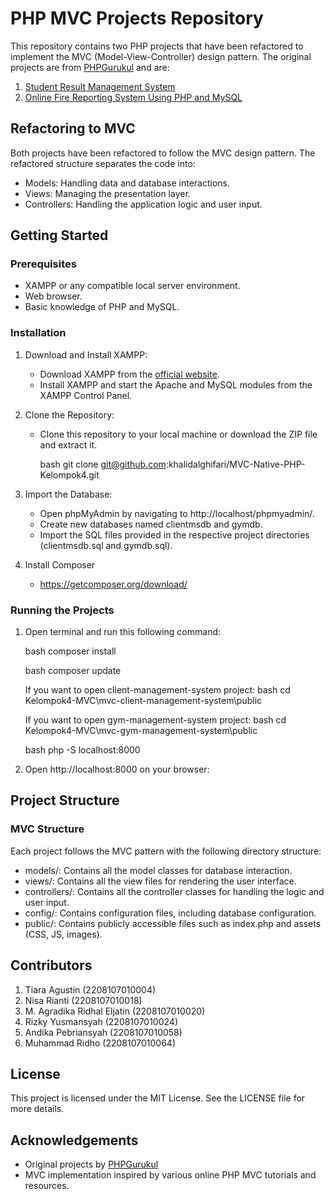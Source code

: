 # PHP MVC Projects Repository

This repository contains two PHP projects that have been refactored to implement the MVC (Model-View-Controller) design pattern. The original projects are from [PHPGurukul](https://phpgurukul.com/) and are:

1. [Student Result Management System](https://phpgurukul.com/student-result-management-system/)
2. [Online Fire Reporting System Using PHP and MySQL](https://phpgurukul.com/online-fire-reporting-system-using-php-and-mysql/)

 
## Refactoring to MVC

Both projects have been refactored to follow the MVC design pattern. The refactored structure separates the code into:

- Models: Handling data and database interactions.
- Views: Managing the presentation layer.
- Controllers: Handling the application logic and user input.

## Getting Started

### Prerequisites

- XAMPP or any compatible local server environment.
- Web browser.
- Basic knowledge of PHP and MySQL.

### Installation

1. Download and Install XAMPP:

   - Download XAMPP from the [official website](https://www.apachefriends.org/index.html).
   - Install XAMPP and start the Apache and MySQL modules from the XAMPP Control Panel.

2. Clone the Repository:

   - Clone this repository to your local machine or download the ZIP file and extract it.

     bash
     git clone git@github.com:khalidalghifari/MVC-Native-PHP-Kelompok4.git
     

3. Import the Database:

   - Open phpMyAdmin by navigating to http://localhost/phpmyadmin/.
   - Create new databases named clientmsdb and gymdb.
   - Import the SQL files provided in the respective project directories (clientmsdb.sql and gymdb.sql).

4. Install Composer
   - https://getcomposer.org/download/

### Running the Projects

1. Open terminal and run this following command:

   bash
   composer install
   

   bash
   composer update
   

   If you want to open client-management-system project:
   bash
   cd Kelompok4-MVC\mvc-client-management-system\public
   
   If you want to open gym-management-system project:
   bash
   cd Kelompok4-MVC\mvc-gym-management-system\public
   

   bash
   php -S localhost:8000
   

2. Open http://localhost:8000 on your browser:

## Project Structure

### MVC Structure

Each project follows the MVC pattern with the following directory structure:

- models/: Contains all the model classes for database interaction.
- views/: Contains all the view files for rendering the user interface.
- controllers/: Contains all the controller classes for handling the logic and user input.
- config/: Contains configuration files, including database configuration.
- public/: Contains publicly accessible files such as index.php and assets (CSS, JS, images).

## Contributors

1. Tiara Agustin (2208107010004)
2. Nisa Rianti (2208107010018)
3. M. Agradika Ridhal Eljatin (2208107010020)
4. Rizky Yusmansyah (2208107010024)
5. Andika Pebriansyah (2208107010058)
6. Muhammad Ridho (2208107010064)

## License

This project is licensed under the MIT License. See the LICENSE file for more details.

## Acknowledgements

- Original projects by [PHPGurukul](https://phpgurukul.com/)
- MVC implementation inspired by various online PHP MVC tutorials and resources.
